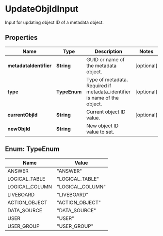 

# UpdateObjIdInput

Input for updating object ID of a metadata object.

## Properties

| Name | Type | Description | Notes |
|------------ | ------------- | ------------- | -------------|
|**metadataIdentifier** | **String** | GUID or name of the metadata object. |  [optional] |
|**type** | [**TypeEnum**](#TypeEnum) | Type of metadata. Required if metadata_identifier is name of the object. |  [optional] |
|**currentObjId** | **String** | Current object ID value. |  [optional] |
|**newObjId** | **String** | New object ID value to set. |  |



## Enum: TypeEnum

| Name | Value |
|---- | -----|
| ANSWER | &quot;ANSWER&quot; |
| LOGICAL_TABLE | &quot;LOGICAL_TABLE&quot; |
| LOGICAL_COLUMN | &quot;LOGICAL_COLUMN&quot; |
| LIVEBOARD | &quot;LIVEBOARD&quot; |
| ACTION_OBJECT | &quot;ACTION_OBJECT&quot; |
| DATA_SOURCE | &quot;DATA_SOURCE&quot; |
| USER | &quot;USER&quot; |
| USER_GROUP | &quot;USER_GROUP&quot; |



